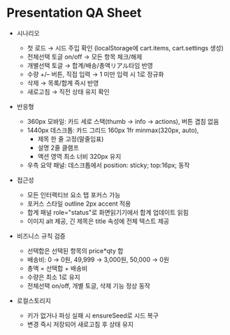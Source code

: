# Presentation QA Sheet

- 시나리오
  - 첫 로드 → 시드 주입 확인 (localStorage에 cart.items, cart.settings 생성)
  - 전체선택 토글 on/off → 모든 항목 체크/해제
  - 개별선택 토글 → 합계/배송/총액リアル타임 반영
  - 수량 +/– 버튼, 직접 입력 → 1 미만 입력 시 1로 정규화
  - 삭제 → 목록/합계 즉시 반영
  - 새로고침 → 직전 상태 유지 확인

- 반응형
  - 360px 모바일: 카드 세로 스택(thumb → info → actions), 버튼 겹침 없음
  - 1440px 데스크톱: 카드 그리드 160px 1fr minmax(320px, auto),
    - 제목 한 줄 고정(말줄임표)
    - 설명 2줄 클램프
    - 액션 영역 최소 너비 320px 유지
  - 우측 요약 패널: 데스크톱에서 position: sticky; top:16px; 동작

- 접근성
  - 모든 인터랙티브 요소 탭 포커스 가능
  - 포커스 스타일 outline 2px accent 적용
  - 합계 패널 role="status"로 화면읽기기에서 합계 업데이트 읽힘
  - 이미지 alt 제공, 긴 제목은 title 속성에 전체 텍스트 제공

- 비즈니스 규칙 검증
  - 선택합은 선택된 항목의 price*qty 합
  - 배송비: 0 → 0원, 49,999 → 3,000원, 50,000 → 0원
  - 총액 = 선택합 + 배송비
  - 수량은 최소 1로 유지
  - 전체선택 on/off, 개별 토글, 삭제 기능 정상 동작

- 로컬스토리지
  - 키가 없거나 파싱 실패 시 ensureSeed로 시드 복구
  - 변경 즉시 저장되어 새로고침 후 상태 유지
